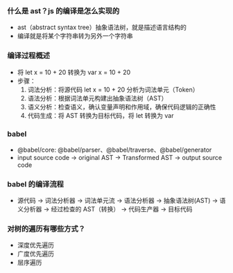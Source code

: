 ### 什么是 ast？js 的编译是怎么实现的
- ast（abstract syntax tree）抽象语法树，就是描述语言结构的
- 编译就是将某个字符串转为另外一个字符串

### 编译过程概述
- 将 let x = 10 + 20 转换为 var x = 10 + 20
- 步骤：
  1. 词法分析：将源代码 let x = 10 + 20 分析为词法单元（Token）
  2. 语法分析：根据词法单元构建出抽象语法树（AST）
  3. 语义分析：检查语义，确认变量声明和作用域，确保代码逻辑的正确性
  4. 代码生成：将 AST 转换为目标代码，将 let 转换为 var

### babel
- @babel/core: @babel/parser、@babel/traverse、@babel/generator
- input source code -> original AST -> Transformed AST -> output source code

### babel 的编译流程
- 源代码 -> 词法分析器 -> 词法单元流 -> 语法分析器 -> 抽象语法树(AST) -> 语义分析器 -> 经过检查的 AST（转换） -> 代码生产器 -> 目标代码

### 对树的遍历有哪些方式？
- 深度优先遍历
- 广度优先遍历
- 层序遍历
